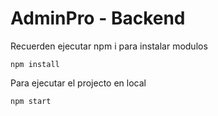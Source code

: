 # AdminPro  - Backend

Recuerden ejecutar npm i para instalar modulos

```
npm install
```

Para ejecutar el projecto en local

```
npm start

```
